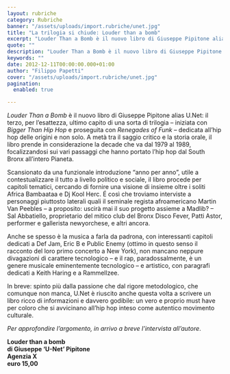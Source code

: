 ```yaml
---
layout: rubriche
category: Rubriche
banner: "/assets/uploads/import.rubriche/unet.jpg"
title: "La trilogia si chiude: Louder than a bomb"
excerpt: "Louder Than a Bomb è il nuovo libro di Giuseppe Pipitone alias U.Net: il terzo, per l’esattezza, ultimo capito di una sorta di trilogia – iniziata con Bigger Than Hip Hop e proseguita con Renegades of Funk – dedicata all’hip hop delle origini e non solo. A metà tra il saggio critico e la storia [&hellip"
quote: ""
description: "Louder Than a Bomb è il nuovo libro di Giuseppe Pipitone alias U.Net: il terzo, per l’esattezza, ultimo capito di una sorta di trilogia – iniziata con Bigger Than Hip Hop e proseguita con Renegades of Funk – dedicata all’hip hop delle origini e non solo. A metà tra il saggio critico e la storia [&hellip"
keywords: ""
date: 2012-12-11T00:00:00.000+01:00
author: "Filippo Papetti"
cover: "/assets/uploads/import.rubriche/unet.jpg"
pagination:
  enabled: true

---
```


_Louder Than a Bomb_ è il nuovo libro di Giuseppe Pipitone alias U.Net: il terzo, per l’esattezza, ultimo capito di una sorta di trilogia – iniziata con _Bigger Than Hip Hop_ e proseguita con _Renegades of Funk_ – dedicata all’hip hop delle origini e non solo. A metà tra il saggio critico e la storia orale, il libro prende in considerazione la decade che va dal 1979 al 1989, focalizzandosi sui vari passaggi che hanno portato l’hip hop dal South Bronx all’intero Pianeta.

Scansionato da una funzionale introduzione “anno per anno”, utile a contestualizzare il tutto a livello politico e sociale, il libro procede per capitoli tematici, cercando di fornire una visione di insieme oltre i soliti Africa Bambaataa e Dj Kool Herc. É così che troviamo interviste a personaggi piuttosto laterali quali il seminale regista afroamericano Martin Van Peebles – a proposito: uscirà mai il suo progetto assieme a Madlib? – Sal Abbatiello, proprietario del mitico club del Bronx Disco Fever, Patti Astor, performer e gallerista newyorchese, e altri ancora.

Anche se spesso è la musica a farla da padrona, con interessanti capitoli dedicati a Def Jam, Eric B e Public Enemy (ottimo in questo senso il racconto del loro primo concerto a New York), non mancano neppure divagazioni di carattere tecnologico – e il rap, paradossalmente, è un genere musicale eminentemente tecnologico – e artistico, con paragrafi dedicati a Keith Haring e a Rammellzee.

In breve: spinto più dalla passione che dal rigore metodologico, che comunque non manca, U.Net è riuscito anche questa volta a scrivere un libro ricco di informazioni e davvero godibile: un vero e proprio must have per coloro che si avvicinano all’hip hop inteso come autentico movimento culturale.

_Per approfondire l’argomento, in arrivo a breve l’intervista all’autore_.

**Louder than a bomb**  
**di Giuseppe ‘U-Net’ Pipitone**  
**Agenzia X**  
**euro 15,00** 